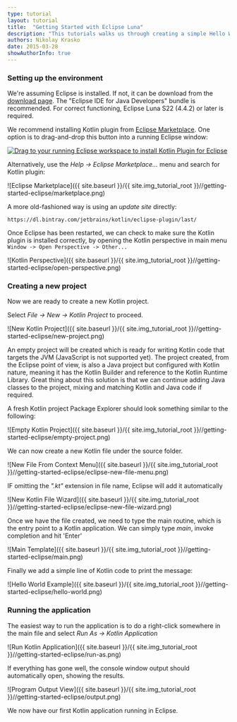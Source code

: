 ```yaml
---
type: tutorial
layout: tutorial
title:  "Getting Started with Eclipse Luna"
description: "This tutorials walks us through creating a simple Hello World application using Eclipse Luna"
authors: Nikolay Krasko
date: 2015-03-28
showAuthorInfo: true
---
```


### Setting up the environment
We're assuming Eclipse is installed. If not, it can be
download from the [download page](https://www.eclipse.org/downloads/). The "Eclipse IDE for Java Developers" bundle is recommended. For correct functioning, Eclipse Luna S22 (4.4.2) or later is required.

We recommend installing Kotlin plugin from [Eclipse Marketplace](http://marketplace.eclipse.org/content/kotlin-plugin-eclipse). 
One option is to drag-and-drop this button into a running Eclipse window:

<a href="http://marketplace.eclipse.org/marketplace-client-intro?mpc_install=2257536" class="drag" title="Drag to your running Eclipse workspace to install Kotlin Plugin for Eclipse"><img src="http://marketplace.eclipse.org/sites/all/themes/solstice/_themes/solstice_marketplace/public/images/btn-install.png" alt="Drag to your running Eclipse workspace to install Kotlin Plugin for Eclipse" /></a> 

Alternatively, use the *Help -> Eclipse Marketplace...* menu and search for Kotlin plugin: 

   ![Eclipse Marketplace]({{ site.baseurl }}/{{ site.img_tutorial_root }}//getting-started-eclipse/marketplace.png)

A more old-fashioned way is using an *update site* directly:

```
https://dl.bintray.com/jetbrains/kotlin/eclipse-plugin/last/
```

Once Eclipse has been restarted, we can check to make sure the Kotlin plugin is installed correctly, by opening the Kotlin perspective
in main menu ``Window -> Open Perspective -> Other...``
    
   ![Kotlin Perspective]({{ site.baseurl }}/{{ site.img_tutorial_root }}//getting-started-eclipse/open-perspective.png)

### Creating a new project
Now we are ready to create a new Kotlin project.

Select *File -> New -> Kotlin Project* to proceed.

   ![New Kotlin Project]({{ site.baseurl }}/{{ site.img_tutorial_root }}//getting-started-eclipse/new-project.png)

An empty project will be created which is ready for writing Kotlin code that targets the JVM (JavaScript is not supported yet).
The project created, from the Eclipse point of view, is also a Java project but configured with Kotlin nature, meaning it has the Kotlin
Builder and reference to the Kotlin Runtime Library. Great thing about this solution is that we can continue adding Java
classes to the project, mixing and matching Kotlin and Java code if required.
   
A fresh Kotlin project Package Explorer should look something similar to the following:

   ![Empty Kotlin Project]({{ site.baseurl }}/{{ site.img_tutorial_root }}//getting-started-eclipse/empty-project.png)

We can now create a new Kotlin file under the source folder.

   ![New File From Context Menu]({{ site.baseurl }}/{{ site.img_tutorial_root }}//getting-started-eclipse/eclipse-new-file-menu.png)
   
IF omitting the *".kt"* extension in file name, Eclipse will add it automatically
   
   ![New Kotlin File Wizard]({{ site.baseurl }}/{{ site.img_tutorial_root }}//getting-started-eclipse/eclipse-new-file-wizard.png)


Once we have the file created, we need to type the main routine, which is the entry point to a Kotlin application. We
can simply type *main*, invoke completion and hit 'Enter'

   ![Main Template]({{ site.baseurl }}/{{ site.img_tutorial_root }}//getting-started-eclipse/main.png)

Finally we add a simple line of Kotlin code to print the message:

   ![Hello World Example]({{ site.baseurl }}/{{ site.img_tutorial_root }}//getting-started-eclipse/hello-world.png)

### Running the application
The easiest way to run the application is to do a right-click somewhere in the main file and select *Run As -> Kotlin Application*

   ![Run Kotlin Application]({{ site.baseurl }}/{{ site.img_tutorial_root }}//getting-started-eclipse/run-as.png)
   
If everything has gone well, the console window output should automatically open, showing the results.

   ![Program Output View]({{ site.baseurl }}/{{ site.img_tutorial_root }}//getting-started-eclipse/output.png)

We now have our first Kotlin application running in Eclipse.

